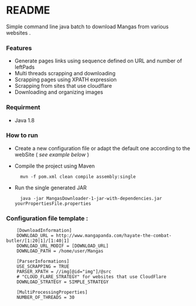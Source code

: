 # README 
Simple command line java batch to download Mangas from various websites .

### Features

- Generate pages links using sequence defined on URL and number of leftPads
- Multi threads scrapping and downloading
- Scrapping pages using XPATH expression
- Scrapping from sites that use cloudflare
- Downloading and organizing images 


### Requirment 

- Java 1.8

### How to run 

- Create a new configuration file or adapt the default one according to the webSite ( *see example below* )
- Compile the project using Maven

        mvn -f pom.xml clean compile assembly:single
        
- Run the single generated JAR

        java -jar MangasDownloader-1-jar-with-dependencies.jar yourPropertiesFile.properties
    

### Configuration file template :

        [DownloadInformation]
        DOWNLOAD_URL = http://www.mangapanda.com/hayate-the-combat-butler/[1:20|1]/[1:40|1]
        DOWNLOAD_URL_MODIF = [DOWNLOAD_URL]
        DOWNLOAD_PATH = /home/user/Mangas

        [ParserInformations]
        USE_SCRAPPING = TRUE
        PARSER_XPATH = //img[@id="img"]/@src
        # "CLOUD_FLARE_STRATEGY" for websites that use CloudFlare
        DOWNLOAD_STRATEGY = SIMPLE_STRATEGY

        [MultiProcessingProperties]
        NUMBER_OF_THREADS = 30
